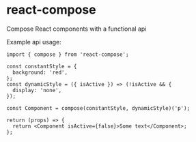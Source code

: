 # react-compose
Compose React components with a functional api

Example api usage:

    import { compose } from 'react-compose';
    
    const constantStyle = {
      background: 'red',
    };
    const dynamicStyle = ({ isActive }) => (!isActive && {
      display: 'none',
    });
    
    const Component = compose(constantStyle, dynamicStyle)('p');
    
    return (props) => {
      return <Component isActive={false}>Some text</Component>;
    };
